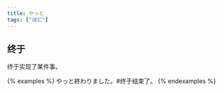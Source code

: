 ```yaml
---
title: やっと
tags: ["词汇"]
---
```


## 终于

终于实现了某件事。

{% examples %}
やっと終わりました。#终于结束了。
{% endexamples %}
